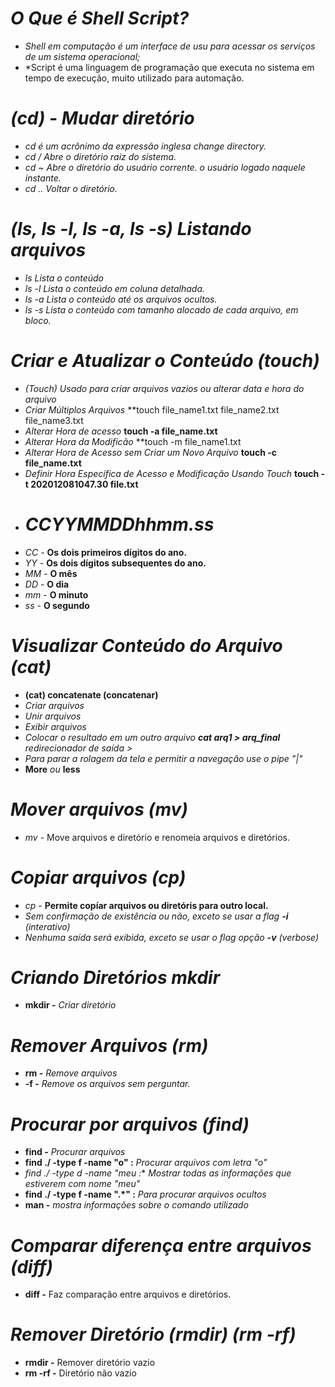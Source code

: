 # *O Que é Shell Script?*

- *Shell em computação é um interface de usu para acessar os serviços de um sistema operacional;* 
- *Script é uma linguagem de programação que executa no sistema em tempo de execução, muito utilizado para automação.

# *(cd) - Mudar diretório*

- *cd é um acrônimo da expressão inglesa change directory.*
- *cd / Abre o diretório raiz do sistema.*
- *cd ~ Abre o diretório do usuário corrente. o usuário logado naquele instante.*
- *cd .. Voltar o diretório.*

# *(ls, ls -l, ls -a, ls -s) Listando arquivos*

- *ls Lista o conteúdo*
- *ls -l Lista o conteúdo em coluna detalhada.*
- *ls -a Lista o conteúdo até os arquivos ocultos.*
- *ls -s Lista o conteúdo com tamanho alocado de cada arquivo, em bloco.*

# *Criar e Atualizar o Conteúdo (touch)*

- *(Touch) Usado para criar arquivos vazios ou alterar data e hora do arquivo*
- *Criar Múltiplos Arquivos* **touch file_name1.txt file_name2.txt file_name3.txt
- *Alterar Hora de acesso* **touch -a file_name.txt**
- *Alterar Hora da Modificão* **touch -m file_name1.txt
- *Alterar Hora de Acesso sem Criar um Novo Arquivo* **touch -c file_name.txt**
- *Definir Hora Específica de Acesso e Modificação Usando Touch* **touch -t 202012081047.30 file.txt**
- # *CCYYMMDDhhmm.ss*
- *CC -* **Os dois primeiros dígitos do ano.**
- *YY -* **Os dois dígitos subsequentes do ano.**
- *MM -* **O mês**
- *DD -* **O dia**
- *mm -* **O minuto**
- *ss -* **O segundo**

# *Visualizar Conteúdo do Arquivo (cat)*

- **(cat) concatenate (concatenar)**
- *Criar arquivos*
- *Unir arquivos*
- *Exibir arquivos*
- *Colocar o resultado em um outro arquivo **cat arq1 > arq_final** redirecionador de saída >*
- *Para parar a rolagem da tela e permitir a navegação use o pipe "|"*
- **More** *ou* **less**

# *Mover arquivos (mv)* 

- *mv -* Move arquivos e diretório e renomeia arquivos e diretórios.

# *Copiar arquivos (cp)*

- *cp -* **Permite copíar arquivos ou diretóris para outro local.**
- *Sem confirmação de existência ou não, exceto se usar a flag **-i** (interativo)*
- *Nenhuma saída será exibida, exceto se usar o flag opção **-v** (verbose)*

# *Criando Diretórios mkdir*

- **mkdir -** *Criar diretório*

# *Remover Arquivos (rm)*

- **rm -** *Remove arquivos*
- **-f -** *Remove os arquivos sem perguntar.*

# *Procurar por arquivos (find)*

- **find -** *Procurar arquivos*
- **find ./ -type f -name "o" :** *Procurar arquivos com letra "o"*
- **find ./ -type d -name "meu* :** *Mostrar todas as informações que estiverem com nome "meu"*
- **find ./ -type f -name ".*" :** *Para procurar arquivos ocultos*
- **man -** *mostra informações sobre o comando utilizado* 

# *Comparar diferença entre arquivos (diff)*

- **diff -** Faz comparação entre arquivos e diretórios.

# *Remover Diretório (rmdir) (rm -rf)*

- **rmdir -** Remover diretório vazio
- **rm -rf -** Diretório não vazio

